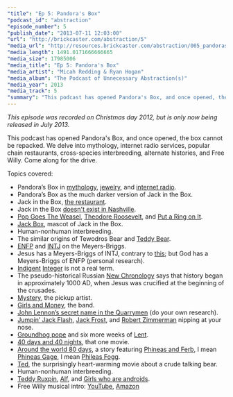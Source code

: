 ```yaml
---
"title": "Ep 5: Pandora's Box"
"podcast_id": "abstraction"
"episode_number": 5
"publish_date": "2013-07-11 12:03:00"
"url": "http://brickcaster.com/abstraction/5"
"media_url": "http://resources.brickcaster.com/abstraction/005_pandoras_box.mp3"
"media_length": 1491.0171666666665
"media_size": 17985006
"media_title": "Ep 5: Pandora's Box"
"media_artist": "Micah Redding & Ryan Hogan"
"media_album": "The Podcast of Unnecessary Abstraction(s)"
"media_year": 2013
"media_track": 5
"summary": "This podcast has opened Pandora's Box, and once opened, the box cannot be repacked. We delve into mythology, internet radio services, popular chain restaurants, cross-species interbreeding, alternate histories, and Free Willy. Come along for the drive."
---
```

*This episode was recorded on Christmas day 2012, but is only now being released in July 2013.*

This podcast has opened Pandora's Box, and once opened, the box cannot be repacked. We delve into mythology, internet radio services, popular chain restaurants, cross-species interbreeding, alternate histories, and Free Willy. Come along for the drive.

Topics covered:

- Pandora’s Box in [mythology](http://en.wikipedia.org/wiki/Pandora's_box), [jewelry](http://www.pandora.net/), and [internet radio](http://www.pandora.com/).
- Pandora’s Box as the much darker version of Jack in the Box.
- Jack in the Box, [the restaurant](http://www.jackinthebox.com/).
- Jack in the Box [doesn't exist in Nashville](http://www.jackinthebox.com/locations?q=37215).
- [Pop Goes The Weasel](http://en.wikipedia.org/wiki/Pop_Goes_the_Weasel),
[Theodore Roosevelt](http://en.wikipedia.org/wiki/Theodore_Roosevelt), and [Put a Ring on It](http://www.youtube.com/watch?v=4m1EFMoRFvY).
- [Jack Box](http://en.wikipedia.org/wiki/Jack_Box), mascot of Jack in the Box.
- Human-nonhuman interbreeding.
- The similar origins of Tewodros Bear and [Teddy Bear](http://en.wikipedia.org/wiki/Teddy_bear#History).
- [ENFP](http://en.wikipedia.org/wiki/ENFP) and [INTJ](http://en.wikipedia.org/wiki/INTJ) on the Meyers-Briggs.
- Jesus has a Meyers-Briggs of INTJ, contrary to [this](http://mindhacks.com/2010/04/05/the-personality-of-the-messiah/); but God has a Meyers-Briggs of ENFP (personal research).
- [Indigent](http://www.merriam-webster.com/dictionary/indigent) [Integer](http://en.wikipedia.org/wiki/Integer) is not a real term.
- The pseudo-historical Russian <a href="http://en.wikipedia.org/wiki/New_Chronology_(Fomenko)">New Chronology</a> says that history began in approximately 1000 AD, when Jesus was crucified at the beginning of the crusades.
- [Mystery](http://www.venusianarts.com/mystery-pick-up-artist-vh1/), the pickup artist.
- [Girls and Money](https://www.facebook.com/girlsandmoney), the band.
- [John Lennon’s secret name in the Quarrymen](https://en.wikipedia.org/wiki/John_Lennon#1957.E2.80.9370:_The_Quarrymen_to_the_Beatles) (do your own research).
- [Jumpin’ Jack Flash](http://en.wikipedia.org/wiki/Jumpin'_Jack_Flash), <a href="http://en.wikipedia.org/wiki/Jack_Frost_(1998_film)">Jack Frost</a>, and [Robert Zimmerman](http://en.wikipedia.org/wiki/Robert_Zimmerman) nipping at your nose.
- [Groundhog pope](http://en.wikipedia.org/wiki/Groundhog_Day) and six more weeks of [Lent](http://en.wikipedia.org/wiki/Lent).
- [40 days and 40 nights](http://www.imdb.com/title/tt0243736/), that one movie.
- [Around the world 80 days](http://en.wikipedia.org/wiki/Around_the_World_in_Eighty_Days), a story featuring [Phineas and Ferb](http://en.wikipedia.org/wiki/Phineas_and_Ferb), I mean [Phineas Gage](http://en.wikipedia.org/wiki/Phineas_Gage), I mean [Phileas Fogg](http://en.wikipedia.org/wiki/Phileas_Fogg).
- [Ted](http://www.imdb.com/title/tt1637725/), the surprisingly heart-warming movie about a crude talking bear.
- Human-nonhuman interbreeding.
- [Teddy Ruxpin](http://en.wikipedia.org/wiki/Teddy_Ruxpin), <a href="http://en.wikipedia.org/wiki/ALF_(TV_series)">Alf</a>, and <a href="http://en.wikipedia.org/wiki/Small_Wonder_(TV_series)">Girls who are androids</a>.
- Free Willy musical intro: [YouTube](http://www.youtube.com/watch?v=tT9IcfaYPD4), [Amazon](http://www.amazon.com/gp/product/B001AQYFR2/ref=as_li_ss_tl?ie=UTF8&camp=1789&creative=390957&creativeASIN=B001AQYFR2&linkCode=as2&tag=micahredding-20)
